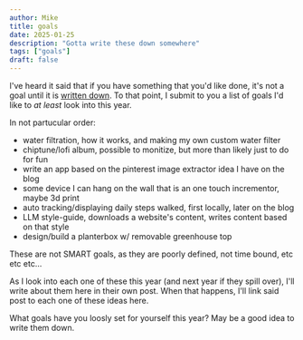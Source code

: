 ```yaml
---
author: Mike
title: goals
date: 2025-01-25
description: "Gotta write these down somewhere"
tags: ["goals"]
draft: false
---
```

I've heard it said that if you have something that you'd like done, it's not a goal until it is <u>written down</u>. To that point, I submit to you a list of goals I'd like to _at least_ look into this year.
 
In not partucular order:
  - water filtration, how it works, and making my own custom water filter
  - chiptune/lofi album, possible to monitize, but more than likely just to do for fun
  - write an app based on the pinterest image extractor idea I have on the blog
  - some device I can hang on the wall that is an one touch incrementor, maybe 3d print
  - auto tracking/displaying daily steps walked, first locally, later on the blog
  - LLM style-guide, downloads a website's content, writes content based on that style
  - design/build a planterbox w/ removable greenhouse top

These are not SMART goals, as they are poorly defined, not time bound, etc etc etc...

As I look into each one of these this year (and next year if they spill over), I'll write about them here in their own post. When that happens, I'll link said post to each one of these ideas here.

What goals have you loosly set for yourself this year? May be a good idea to write them down.
